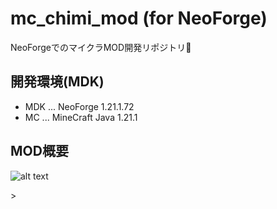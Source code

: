 # mc_chimi_mod (for NeoForge)
NeoForgeでのマイクラMOD開発リポジトリ🥳

## 開発環境(MDK)
 - MDK ... NeoForge 1.21.1.72
 - MC ... MineCraft Java 1.21.1

## MOD概要
![alt text](image.png)
<!-- ![mod](doc/mod_tab.png) -->
<!-- ![gif](doc/info.gif) -->
 <!-- ![mod_read_img](doc/mod_read.png) -->>